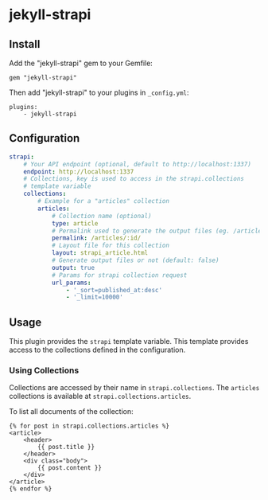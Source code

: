 # jekyll-strapi

## Install

Add the "jekyll-strapi" gem to your Gemfile:

```
gem "jekyll-strapi"
```

Then add "jekyll-strapi" to your plugins in `_config.yml`:

```
plugins:
    - jekyll-strapi
```

## Configuration

```yaml
strapi:
    # Your API endpoint (optional, default to http://localhost:1337)
    endpoint: http://localhost:1337
    # Collections, key is used to access in the strapi.collections
    # template variable
    collections:
        # Example for a "articles" collection
        articles:         
            # Collection name (optional)
            type: article
            # Permalink used to generate the output files (eg. /articles/:id).
            permalink: /articles/:id/
            # Layout file for this collection
            layout: strapi_article.html
            # Generate output files or not (default: false)
            output: true
            # Params for strapi collection request
            url_params:
                - '_sort=published_at:desc'
                - '_limit=10000'
```

## Usage

This plugin provides the `strapi` template variable. This template provides access to the collections defined in the configuration.

### Using Collections

Collections are accessed by their name in `strapi.collections`. The `articles` collections is available at `strapi.collections.articles`.

To list all documents of the collection:

```
{% for post in strapi.collections.articles %}
<article>
    <header>
        {{ post.title }}
    </header>
    <div class="body">
        {{ post.content }}
    </div>
</article>
{% endfor %}
```
